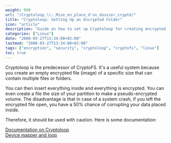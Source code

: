 ```yaml
---
weight: 999
url: "/Cryptoloop_\\:_Mise_en_place_d'un_dossier_crypté/"
title: "Cryptoloop: Setting Up an Encrypted Folder"
icon: "article"
description: "Guide on how to set up Cryptoloop for creating encrypted file containers"
categories: ["Linux"]
date: "2008-03-27T13:34:00+02:00"
lastmod: "2008-03-27T13:34:00+02:00"
tags: ["encryption", "security", "cryptoloop", "cryptofs", "linux"]
toc: true
---
```


Cryptoloop is the predecessor of CryptoFS. It's a useful system because you create an empty encrypted file (image) of a specific size that can contain multiple files or folders.

You can then insert everything inside and everything is encrypted. You can even create a file the size of your partition to make a pseudo-encrypted volume. The disadvantage is that in case of a system crash, if you left the encrypted file open, you have a 50% chance of corrupting your data placed inside.

Therefore, it should be used with caution. Here is some documentation:

[Documentation on Cryptoloop](/pdf/cryptoloop.pdf)  
[Device mapper and loop](/pdf/device_mapper_et_loop.pdf)